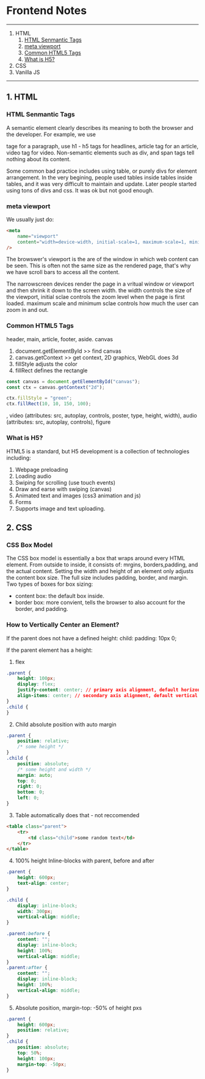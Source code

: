 # Frontend Notes

---

1. HTML
    1. [HTML Senmantic Tags](#html-semantic-tags)
    2. [meta viewport](#meta-viewport)
    3. [Common HTML5 Tags](#common-html5-tags)
    4. [What is H5?](#what-is-h5?)
2. CSS
3. Vanilla JS

---

## 1. HTML

### HTML Senmantic Tags

A semantic element clearly describes its meaning to both the browser and the developer. For example, we use <p> tage for a paragraph, use h1 - h5 tags for headlines, article tag for an article, video tag for video. Non-semantic elements such as div, and span tags tell nothing about its content.

Some common bad practice includes using table, or purely divs for element arrangement. In the very begining, people used tables inside tables inside tables, and it was very difficult to maintain and update. Later people started using tons of divs and css. It was ok but not good enough.

### meta viewport

We usually just do:

```html
<meta
    name="viewport"
    content="width=device-width, initial-scale=1, maximum-scale=1, minimum-scale=1"
/>
```

The browswer's viewport is the are of the window in which web content can be seen. This is often not the same size as the rendered page, that's why we have scroll bars to access all the content.

The narrowscreen devices render the page in a vritual window or viewport and then shrink it down to the screen width. the width controls the size of the viewport, initial sclae controls the zoom level when the page is first loaded. maximum scale and minimum sclae controls how much the user can zoom in and out.

### Common HTML5 Tags

header, main, article, footer, aside.
canvas

1. document.getElementById >> find canvas
2. canvas.getContext >> get context, 2D graphics, WebGL does 3d
3. fillStyle adjusts the color
4. fillRect defines the rectangle

```js
const canvas = document.getElementById("canvas");
const ctx = canvas.getContext("2d");

ctx.fillStyle = "green";
ctx.fillRect(10, 10, 150, 100);
```

, video (attributes: src, autoplay, controls, poster, type, height, width), audio (attributes: src, autoplay, controls), figure

### What is H5?

HTML5 is a standard, but H5 development is a collection of technologies including:

1. Webpage preloading
2. Loading audio
3. Swiping for scrolling (use touch events)
4. Draw and earse with swiping (canvas)
5. Animated text and images (css3 animation and js)
6. Forms
7. Supports image and text uploading.

## 2. CSS

### CSS Box Model

The CSS box model is essentially a box that wraps around every HTML element. From outside to inside, it consists of: mrgins, borders,padding, and the actual content.
Setting the width and height of an element only adjusts the content box size. The full size includes padding, border, and margin.
Two types of boxes for box sizing:

-   content box: the default box inside.
-   border box: more convient, tells the browser to also account for the border, and padding.

### How to Vertically Center an Element?

If the parent does not have a defined height:
child: padding: 10px 0;

If the parent element has a height:

1. flex

```css
.parent {
    height: 100px;
    display: flex;
    justify-content: center; // primary axis alignment, default horizontal
    align-items: center; // secondary axis alignment, default vertical
}
.child {
}
```

2. Child absolute position with auto margin

```css
.parent {
    position: relative;
    /* some height */
}
.child {
    position: absolute;
    /* some height and width */
    margin: auto;
    top: 0;
    right: 0;
    bottom: 0;
    left: 0;
}
```

3. Table automatically does that - not reccomended

```html
<table class="parent">
    <tr>
        <td class="child">some random text</td>
    </tr>
</table>
```

4. 100% height Inline-blocks with parent, before and after

```css
.parent {
    height: 600px;
    text-align: center;
}

.child {
    display: inline-block;
    width: 300px;
    vertical-align: middle;
}

.parent:before {
    content: "";
    display: inline-block;
    height: 100%;
    vertical-align: middle;
}
.parent:after {
    content: "";
    display: inline-block;
    height: 100%;
    vertical-align: middle;
}
```

5. Absolute position, margin-top: -50% of height pxs

```css
.parent {
    height: 600px;
    position: relative;
}
.child {
    position: absolute;
    top: 50%;
    height: 100px;
    margin-top: -50px;
}
```
